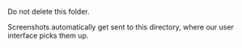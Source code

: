 Do not delete this folder.

Screenshots automatically get sent to this directory, where our user interface picks them up.